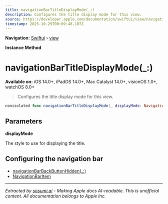 ```yaml
---
title: navigationBarTitleDisplayMode(_:)
description: Configures the title display mode for this view.
source: https://developer.apple.com/documentation/swiftui/view/navigationbartitledisplaymode(_:)
timestamp: 2025-10-29T00:09:48.107Z
---
```


**Navigation:** [Swiftui](/documentation/swiftui) › [view](/documentation/swiftui/view)

**Instance Method**

# navigationBarTitleDisplayMode(_:)

**Available on:** iOS 14.0+, iPadOS 14.0+, Mac Catalyst 14.0+, visionOS 1.0+, watchOS 8.0+

> Configures the title display mode for this view.

```swift
nonisolated func navigationBarTitleDisplayMode(_ displayMode: NavigationBarItem.TitleDisplayMode) -> some View
```

## Parameters

**displayMode**

The style to use for displaying the title.



## Configuring the navigation bar

- [navigationBarBackButtonHidden(_:)](/documentation/swiftui/view/navigationbarbackbuttonhidden(_:))
- [NavigationBarItem](/documentation/swiftui/navigationbaritem)

---

*Extracted by [sosumi.ai](https://sosumi.ai) - Making Apple docs AI-readable.*
*This is unofficial content. All documentation belongs to Apple Inc.*
